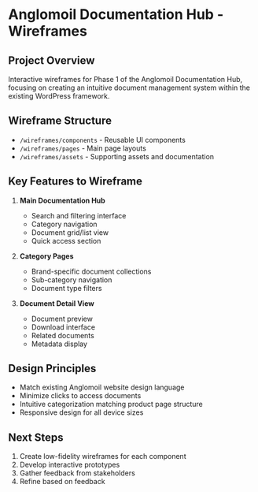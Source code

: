 # Anglomoil Documentation Hub - Wireframes

## Project Overview
Interactive wireframes for Phase 1 of the Anglomoil Documentation Hub, focusing on creating an intuitive document management system within the existing WordPress framework.

## Wireframe Structure
- `/wireframes/components` - Reusable UI components
- `/wireframes/pages` - Main page layouts
- `/wireframes/assets` - Supporting assets and documentation

## Key Features to Wireframe
1. **Main Documentation Hub**
   - Search and filtering interface
   - Category navigation
   - Document grid/list view
   - Quick access section

2. **Category Pages**
   - Brand-specific document collections
   - Sub-category navigation
   - Document type filters

3. **Document Detail View**
   - Document preview
   - Download interface
   - Related documents
   - Metadata display

## Design Principles
- Match existing Anglomoil website design language
- Minimize clicks to access documents
- Intuitive categorization matching product page structure
- Responsive design for all device sizes

## Next Steps
1. Create low-fidelity wireframes for each component
2. Develop interactive prototypes
3. Gather feedback from stakeholders
4. Refine based on feedback 